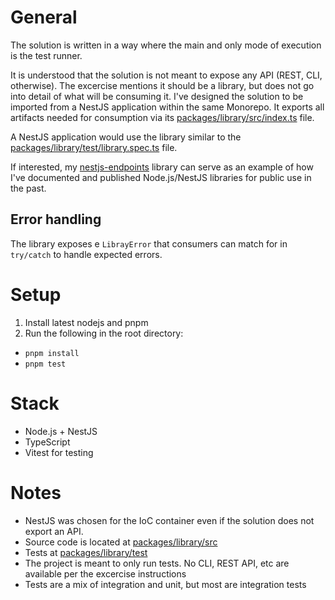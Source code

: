 # General

The solution is written in a way where the main and only mode of execution is the test runner.

It is understood that the solution is not meant to expose any API (REST, CLI, otherwise). The excercise mentions it should be a library, but does not go into detail of what will be consuming it. I've designed the solution to be imported from a NestJS application within the same Monorepo. It exports all artifacts needed for consumption via its [packages/library/src/index.ts](packages/library/src/index.ts) file.

A NestJS application would use the library similar to the [packages/library/test/library.spec.ts](packages/library/test/library.spec.ts) file.

If interested, my [nestjs-endpoints](https://github.com/rhyek/nestjs-endpoints) library can serve as an example of how I've documented and published Node.js/NestJS libraries for public use in the past.

## Error handling

The library exposes e `LibrayError` that consumers can match for in `try/catch` to handle expected errors.

# Setup

1. Install latest nodejs and pnpm
2. Run the following in the root directory:

- `pnpm install`
- `pnpm test`

# Stack

- Node.js + NestJS
- TypeScript
- Vitest for testing

# Notes

- NestJS was chosen for the IoC container even if the solution does not export an API.
- Source code is located at [packages/library/src](packages/library/src/)
- Tests at [packages/library/test](packages/library/test/)
- The project is meant to only run tests. No CLI, REST API, etc are available per the excercise instructions
- Tests are a mix of integration and unit, but most are integration tests
